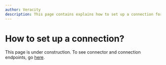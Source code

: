 ```yaml
---
author: Veracity
description: This page contains explains how to set up a connection for Data Workbench.
---
```

# How to set up a connection?
This page is under construction. To see connector and connection endpoints, go [here](apiendpoints.md#connectors-and-connections).
